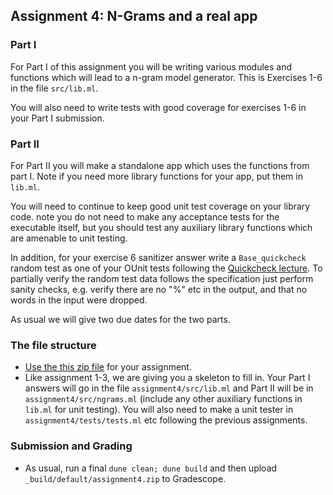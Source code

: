Assignment 4: N-Grams and a real app
------------------------------------

### Part I

For Part I of this assignment you will be writing various modules and functions which will lead to a n-gram model generator.  This is Exercises 1-6 in the file `src/lib.ml`.

You will also need to write tests with good coverage for exercises 1-6 in your Part I submission.

### Part II

For Part II you will make a standalone app which uses the functions from part I.  Note if you need more library functions for your app, put them in `lib.ml`.

You will need to continue to keep good unit test coverage on your library code.  note you do not need to make any acceptance tests for the executable itself, but you should test any auxiliary library functions which are amenable to unit testing.

In addition, for your exercise 6 sanitizer answer write a `Base_quickcheck` random test as one of your OUnit tests following the [Quickcheck lecture](../lecture/specification-test.html#quickcheck).  To partially verify the random test data follows the specification just perform sanity checks, e.g. verify there are no "%" etc in the output, and that no words in the input were dropped.

As usual we will give two due dates for the two parts.

### The file structure

* [Use the this zip file](assignment4.zip) for your assignment. 
* Like assignment 1-3, we are giving you a skeleton to fill in.  Your Part I answers will go in the file  `assignment4/src/lib.ml` and Part II will be in  `assignment4/src/ngrams.ml` (include any other auxiliary functions in `lib.ml` for unit testing).  You will also need to make a unit tester in `assignment4/tests/tests.ml` etc following the previous assignments.

### Submission and Grading
* As usual, run a final `dune clean; dune build` and then upload `_build/default/assignment4.zip` to Gradescope.